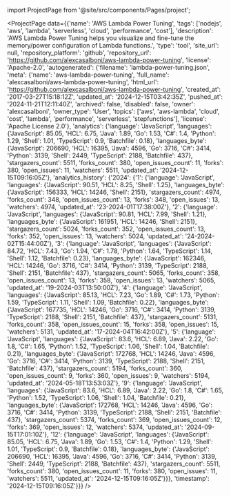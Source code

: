 
import ProjectPage from '@site/src/components/Pages/project';

<ProjectPage
    data={{'name': 'AWS Lambda Power Tuning', 'tags': ['nodejs', 'aws', 'lambda', 'serverless', 'cloud', 'performance', 'cost'], 'description': 'AWS Lambda Power Tuning helps you visualize and fine-tune the memory/power configuration of Lambda functions.', 'type': 'tool', 'site_url': null, 'repository_platform': 'github', 'repository_url': 'https://github.com/alexcasalboni/aws-lambda-power-tuning', 'license': 'Apache-2.0', 'autogenerated': {'filename': 'lambda-power-tuning.json', 'meta': {'name': 'aws-lambda-power-tuning', 'full_name': 'alexcasalboni/aws-lambda-power-tuning', 'html_url': 'https://github.com/alexcasalboni/aws-lambda-power-tuning', 'created_at': '2017-03-27T15:18:12Z', 'updated_at': '2024-12-15T03:42:35Z', 'pushed_at': '2024-11-21T12:11:40Z', 'archived': false, 'disabled': false, 'owner': 'alexcasalboni', 'owner_type': 'User', 'topics': ['aws', 'aws-lambda', 'cloud', 'cost', 'lambda', 'performance', 'serverless', 'stepfunctions'], 'license': 'Apache License 2.0'}, 'analytics': {'language': 'JavaScript', 'languages': {'JavaScript': 85.05, 'HCL': 6.75, 'Java': 1.89, 'Go': 1.53, 'C#': 1.4, 'Python': 1.29, 'Shell': 1.01, 'TypeScript': 0.9, 'Batchfile': 0.18}, 'languages_byte': {'JavaScript': 206690, 'HCL': 16395, 'Java': 4596, 'Go': 3716, 'C#': 3414, 'Python': 3139, 'Shell': 2449, 'TypeScript': 2188, 'Batchfile': 437}, 'stargazers_count': 5511, 'forks_count': 380, 'open_issues_count': 11, 'forks': 380, 'open_issues': 11, 'watchers': 5511, 'updated_at': '2024-12-15T09:16:05Z'}, 'analytics_history': {'2024': {'1': {'language': 'JavaScript', 'languages': {'JavaScript': 90.51, 'HCL': 8.25, 'Shell': 1.25}, 'languages_byte': {'JavaScript': 156333, 'HCL': 14246, 'Shell': 2151}, 'stargazers_count': 4974, 'forks_count': 348, 'open_issues_count': 13, 'forks': 348, 'open_issues': 13, 'watchers': 4974, 'updated_at': '23-2024-01T17:38:00Z'}, '2': {'language': 'JavaScript', 'languages': {'JavaScript': 90.81, 'HCL': 7.99, 'Shell': 1.21}, 'languages_byte': {'JavaScript': 161951, 'HCL': 14246, 'Shell': 2151}, 'stargazers_count': 5024, 'forks_count': 352, 'open_issues_count': 13, 'forks': 352, 'open_issues': 13, 'watchers': 5024, 'updated_at': '24-2024-02T15:44:00Z'}, '3': {'language': 'JavaScript', 'languages': {'JavaScript': 84.72, 'HCL': 7.43, 'Go': 1.94, 'C#': 1.78, 'Python': 1.64, 'TypeScript': 1.14, 'Shell': 1.12, 'Batchfile': 0.23}, 'languages_byte': {'JavaScript': 162346, 'HCL': 14246, 'Go': 3716, 'C#': 3414, 'Python': 3139, 'TypeScript': 2188, 'Shell': 2151, 'Batchfile': 437}, 'stargazers_count': 5065, 'forks_count': 358, 'open_issues_count': 13, 'forks': 358, 'open_issues': 13, 'watchers': 5065, 'updated_at': '19-2024-03T13:50:00Z'}, '4': {'language': 'JavaScript', 'languages': {'JavaScript': 85.13, 'HCL': 7.23, 'Go': 1.89, 'C#': 1.73, 'Python': 1.59, 'TypeScript': 1.11, 'Shell': 1.09, 'Batchfile': 0.22}, 'languages_byte': {'JavaScript': 167735, 'HCL': 14246, 'Go': 3716, 'C#': 3414, 'Python': 3139, 'TypeScript': 2188, 'Shell': 2151, 'Batchfile': 437}, 'stargazers_count': 5131, 'forks_count': 358, 'open_issues_count': 15, 'forks': 358, 'open_issues': 15, 'watchers': 5131, 'updated_at': '17-2024-04T16:42:00Z'}, '5': {'language': 'JavaScript', 'languages': {'JavaScript': 83.6, 'HCL': 6.89, 'Java': 2.22, 'Go': 1.8, 'C#': 1.65, 'Python': 1.52, 'TypeScript': 1.06, 'Shell': 1.04, 'Batchfile': 0.21}, 'languages_byte': {'JavaScript': 172768, 'HCL': 14246, 'Java': 4596, 'Go': 3716, 'C#': 3414, 'Python': 3139, 'TypeScript': 2188, 'Shell': 2151, 'Batchfile': 437}, 'stargazers_count': 5194, 'forks_count': 360, 'open_issues_count': 9, 'forks': 360, 'open_issues': 9, 'watchers': 5194, 'updated_at': '2024-05-18T13:53:03Z'}, '9': {'language': 'JavaScript', 'languages': {'JavaScript': 83.6, 'HCL': 6.89, 'Java': 2.22, 'Go': 1.8, 'C#': 1.65, 'Python': 1.52, 'TypeScript': 1.06, 'Shell': 1.04, 'Batchfile': 0.21}, 'languages_byte': {'JavaScript': 172768, 'HCL': 14246, 'Java': 4596, 'Go': 3716, 'C#': 3414, 'Python': 3139, 'TypeScript': 2188, 'Shell': 2151, 'Batchfile': 437}, 'stargazers_count': 5374, 'forks_count': 369, 'open_issues_count': 12, 'forks': 369, 'open_issues': 12, 'watchers': 5374, 'updated_at': '2024-09-15T17:01:10Z'}, '12': {'language': 'JavaScript', 'languages': {'JavaScript': 85.05, 'HCL': 6.75, 'Java': 1.89, 'Go': 1.53, 'C#': 1.4, 'Python': 1.29, 'Shell': 1.01, 'TypeScript': 0.9, 'Batchfile': 0.18}, 'languages_byte': {'JavaScript': 206690, 'HCL': 16395, 'Java': 4596, 'Go': 3716, 'C#': 3414, 'Python': 3139, 'Shell': 2449, 'TypeScript': 2188, 'Batchfile': 437}, 'stargazers_count': 5511, 'forks_count': 380, 'open_issues_count': 11, 'forks': 380, 'open_issues': 11, 'watchers': 5511, 'updated_at': '2024-12-15T09:16:05Z'}}}, 'timestamp': '2024-12-15T09:16:05Z'}}}
/>
